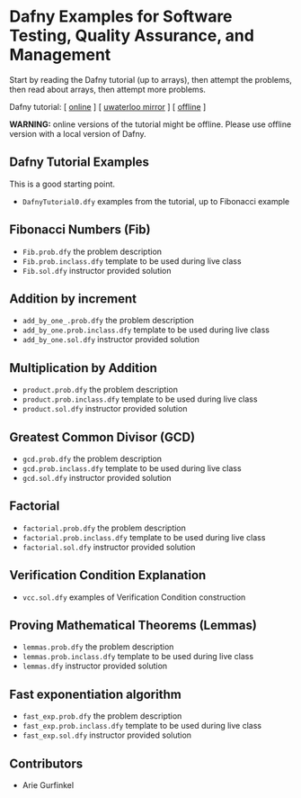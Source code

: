 # Dafny Examples for Software Testing, Quality Assurance, and Management

Start by reading the Dafny tutorial (up to arrays), then attempt the problems, 
then read about arrays, then attempt more problems.

Dafny tutorial: [ [online][dafny tutorial] ] [ [uwaterloo mirror][dafny tutorial mirror] ]
[ [offline][dafny guide] ] 

[dafny guide]: https://www.microsoft.com/en-us/research/publication/getting-started-dafny-guide/
[dafny tutorial]: https://rise4fun.com/Dafny/tutorial/Guide
[dafny tutorial mirror]: https://ece.uwaterloo.ca/~agurfink/stqam//rise4fun-Dafny

__WARNING:__ online versions of the tutorial might be offline. Please use
offline version with a local version of Dafny.

## Dafny Tutorial Examples
This is a good starting point.
  * `DafnyTutorial0.dfy` examples from the tutorial, up to Fibonacci example

## Fibonacci Numbers (Fib)
  * `Fib.prob.dfy` the problem description
  * `Fib.prob.inclass.dfy` template to be used during live class
  * `Fib.sol.dfy` instructor provided solution

## Addition by increment
  * `add_by_one_.prob.dfy` the problem description
  * `add_by_one.prob.inclass.dfy` template to be used during live class
  * `add_by_one.sol.dfy` instructor provided solution

## Multiplication by Addition 
  * `product.prob.dfy` the problem description
  * `product.prob.inclass.dfy` template to be used during live class
  * `product.sol.dfy` instructor provided solution

## Greatest Common Divisor (GCD)
  * `gcd.prob.dfy` the problem description
  * `gcd.prob.inclass.dfy` template to be used during live class
  * `gcd.sol.dfy` instructor provided solution

## Factorial 
  * `factorial.prob.dfy` the problem description
  * `factorial.prob.inclass.dfy` template to be used during live class
  * `factorial.sol.dfy` instructor provided solution

## Verification Condition Explanation
  * `vcc.sol.dfy` examples of Verification Condition construction

## Proving Mathematical Theorems (Lemmas)
  * `lemmas.prob.dfy` the problem description
  * `lemmas.prob.inclass.dfy` template to be used during live class
  * `lemmas.dfy` instructor provided solution

## Fast exponentiation algorithm
  * `fast_exp.prob.dfy` the problem description
  * `fast_exp.prob.inclass.dfy` template to be used during live class
  * `fast_exp.sol.dfy` instructor provided solution

## Contributors

  * Arie Gurfinkel

